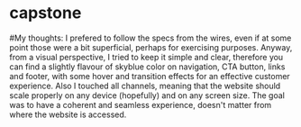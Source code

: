 # capstone
#My thoughts:
I prefered to follow the specs from the wires, even if at some point those were a bit superficial, perhaps for exercising purposes. Anyway, from a visual perspective, I tried to keep it simple and clear, therefore you can find a slightly flavour of skyblue color on navigation, CTA button, links and footer, with some hover and transition effects for an effective customer experience. 
Also I touched all channels, meaning that the website should scale properly on any device (hopefully) and on any screen size. The goal was to have a coherent and seamless experience, doesn't matter from where the website is accessed. 
